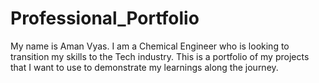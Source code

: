 # Professional_Portfolio
My name is Aman Vyas. I am a Chemical Engineer who is looking to transition my skills to the Tech industry. This is a portfolio of my projects that I want to use to demonstrate my learnings along the journey. 
